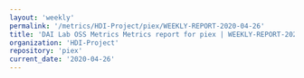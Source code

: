 ```yaml
---
layout: 'weekly'
permalink: '/metrics/HDI-Project/piex/WEEKLY-REPORT-2020-04-26'
title: 'DAI Lab OSS Metrics Metrics report for piex | WEEKLY-REPORT-2020-04-26'
organization: 'HDI-Project'
repository: 'piex'
current_date: '2020-04-26'
---
```

